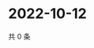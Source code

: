 # 2022-10-12

共 0 条

<!-- BEGIN WEIBO -->
<!-- 最后更新时间 Wed Oct 12 2022 03:11:11 GMT+0800 (China Standard Time) -->

<!-- END WEIBO -->
